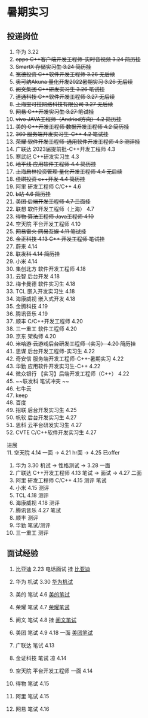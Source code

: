 # 暑期实习

## 投递岗位
1. 华为 3.22
2. ~~oppo C++客户端开发工程师-实时音视频 3.24  简历挂~~
4. ~~SmartX 存储实习生 3.24 简历挂~~
5. ~~宽德投资 C++软件开发工程师 3.26 无后续~~
6. ~~奥可纳Akuna 量化开发2022暑期实习 3.26 无后续~~
7. ~~阅文集团 C++研发实习生 3.26 笔试挂~~
8. ~~道通科技 C++软件开发工程师 3.27 无后续~~
9. ~~上海宝可拉网络科技有限公司 3.27 无后续~~
10. ~~网易 C++开发实习生 3.27 笔试挂~~
11. ~~vivo JAVA工程师（Andriod方向）4.2 简历挂~~
12. ~~美的 C++开发工程师 数据开发工程师 4.2 简历挂~~
13. ~~360 服务端开发实习生-C++ 4.2 笔试挂~~
14. ~~荣耀 软件开发工程师-通用软件开发工程师 4.3 测评挂~~
15. 广联达 2023届提前批-C++开发工程师 4.3
16. 寒武纪 C++研发实习生 4.3
17. ~~地平线 应用软件工程师 4.4 简历挂~~
18. ~~上海启林投资管理 量化开发工程师 4.4 无后续~~
19. ~~佳琪投资 c++开发 4.4 简历挂~~
20. 阿里 研发工程师 C/C++ 4.6
21. ~~b站 4.6 简历挂~~
22. ~~美团 后端开发工程师 4.7 二面挂~~
23. 联想 软件开发工程师（上海） 4.7
25. ~~得物 算法工程师 Java工程师 4.10~~
26. 空天院 平台开发工程师 4.10
27. ~~网易雷火 网易互娱 4.11 笔试挂~~
28. ~~金正科技 4.13 C++ 开发工程师 笔试挂~~ 
29. 蔚来 4.14
30. ~~联发科 4.14 简历挂~~
31. 小米 4.14
32. 集创北方 软件开发工程师 4.18
33. 云智 后台开发 4.18
34. 梅卡曼德 软件实习生 4.18
35. TCL 嵌入开发实习生 4.18
36. 海康威视 嵌入式开发 4.18
37. 金腾科技 4.19
38. 腾讯音乐 4.19
43. 顺丰 C/C++开发工程师 4.20
44. 三一重工 软件工程师 4.20
42. 京东 架构师 4.20
44. ~~米哈游 云游戏后台研发工程师（实习） 4.20 简历挂~~
44. 思谋 后台开发工程师-实习生 4.22
45. 奇安信 服务端开发工程师-C++-暑期实习 4.22
45. 华勤 应用软件开发实习生-C++ 4.22
46. 微众银行 【实习】后端开发工程师（C++） 4.22
39. ~~联发科 笔试冲突 ~~
40. 七牛云
41. keep
43. 百度
44. 招联 后台开发实习生 4.25
45. 帆软 后台开发实习生 4.27
50. 思科 云平台研发实习生 4.27
51. CVTE C/C++软件开发实习生 4.27



进展  
11. 空天院 4.14 一面 -> 4.21 hr面 -> 4.25 已offer

1. 华为 3.30 机试 -> 性格测试 -> 3.28 一面
4. 广联达 C++开发工程师 4.13 笔试 -> 面试 -> 4.27 二面
5. 阿里 研发工程师 C/C++ 4.15 测评 笔试 
7. 小米 4.15  测评
9. TCL 4.18 测评
10. 海康威视 4.18 测评
12. 腾讯音乐 4.27 笔试
13. 顺丰 测评
14. 华勤 笔试/测评
15. 三一重工 测评


## 面试经验  

1. 比亚迪 2.23 电话面试  挂 
[比亚迪](.//比亚迪.md)

2. 华为 机试 3.30
[华为机试](https://www.nowcoder.com/discuss/919142?type=post&order=create&pos=&page=1&ncTraceId=&channel=-1&source_id=search_post_nctrack&gio_id=E1540C4C1D1FFD6FD3F271079B049B8B-1648800652477)

3. 美的 笔试 4.6
[美的笔试](.//美的.md)

4. 荣耀 笔试 4.7
[荣耀笔试](.//荣耀.md)

4. 阅文 笔试 4.8 挂
[阅文笔试](.//阅文.md)

5. 美团 笔试 4.9  4.18 一面
[美团笔试](https://leetcode-cn.com/circle/discuss/hAAj8i/)

6. 广联达 笔试  4.13

7. 金证科技 笔试 凉  4.14

8. 空天院 平台开发工程师 一面 4.14

9. 得物 笔试 4.15

10. 阿里 笔试 4.15

11. 网易 笔试 4.16